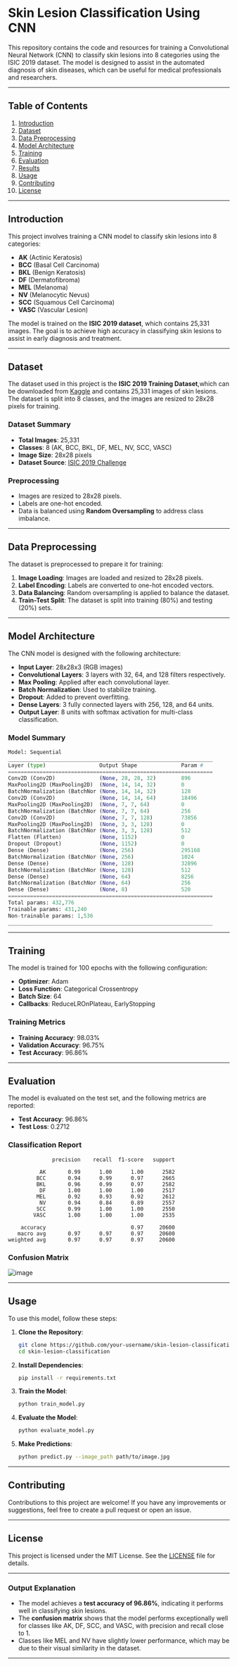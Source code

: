 # Skin Lesion Classification Using CNN

This repository contains the code and resources for training a Convolutional Neural Network (CNN) to classify skin lesions into 8 categories using the ISIC 2019 dataset. The model is designed to assist in the automated diagnosis of skin diseases, which can be useful for medical professionals and researchers.

---

## Table of Contents
1. [Introduction](#introduction)
2. [Dataset](#dataset)
3. [Data Preprocessing](#data-preprocessing)
4. [Model Architecture](#model-architecture)
5. [Training](#training)
6. [Evaluation](#evaluation)
7. [Results](#results)
8. [Usage](#usage)
9. [Contributing](#contributing)
10. [License](#license)

---

## Introduction
This project involves training a CNN model to classify skin lesions into 8 categories:
- **AK** (Actinic Keratosis)
- **BCC** (Basal Cell Carcinoma)
- **BKL** (Benign Keratosis)
- **DF** (Dermatofibroma)
- **MEL** (Melanoma)
- **NV** (Melanocytic Nevus)
- **SCC** (Squamous Cell Carcinoma)
- **VASC** (Vascular Lesion)

The model is trained on the **ISIC 2019 dataset**, which contains 25,331 images. The goal is to achieve high accuracy in classifying skin lesions to assist in early diagnosis and treatment.

---

## Dataset
The dataset used in this project is the **ISIC 2019 Training Dataset**,which can be downloaded from [Kaggle](https://www.kaggle.com/datasets/salviohexia/isic-2019-skin-lesion-images-for-classification) and contains 25,331 images of skin lesions. The dataset is split into 8 classes, and the images are resized to 28x28 pixels for training.



### Dataset Summary
- **Total Images**: 25,331
- **Classes**: 8 (AK, BCC, BKL, DF, MEL, NV, SCC, VASC)
- **Image Size**: 28x28 pixels
- **Dataset Source**: [ISIC 2019 Challenge](https://challenge.isic-archive.com/data/)

### Preprocessing
- Images are resized to 28x28 pixels.
- Labels are one-hot encoded.
- Data is balanced using **Random Oversampling** to address class imbalance.

---

## Data Preprocessing
The dataset is preprocessed to prepare it for training:
1. **Image Loading**: Images are loaded and resized to 28x28 pixels.
2. **Label Encoding**: Labels are converted to one-hot encoded vectors.
3. **Data Balancing**: Random oversampling is applied to balance the dataset.
4. **Train-Test Split**: The dataset is split into training (80%) and testing (20%) sets.

---

## Model Architecture
The CNN model is designed with the following architecture:
- **Input Layer**: 28x28x3 (RGB images)
- **Convolutional Layers**: 3 layers with 32, 64, and 128 filters respectively.
- **Max Pooling**: Applied after each convolutional layer.
- **Batch Normalization**: Used to stabilize training.
- **Dropout**: Added to prevent overfitting.
- **Dense Layers**: 3 fully connected layers with 256, 128, and 64 units.
- **Output Layer**: 8 units with softmax activation for multi-class classification.

### Model Summary
```python
Model: Sequential
_________________________________________________________________
Layer (type)                 Output Shape              Param #   
=================================================================
Conv2D (Conv2D)              (None, 28, 28, 32)        896       
MaxPooling2D (MaxPooling2D)  (None, 14, 14, 32)        0         
BatchNormalization (BatchNor (None, 14, 14, 32)        128       
Conv2D (Conv2D)              (None, 14, 14, 64)        18496     
MaxPooling2D (MaxPooling2D)  (None, 7, 7, 64)          0         
BatchNormalization (BatchNor (None, 7, 7, 64)          256       
Conv2D (Conv2D)              (None, 7, 7, 128)         73856     
MaxPooling2D (MaxPooling2D)  (None, 3, 3, 128)         0         
BatchNormalization (BatchNor (None, 3, 3, 128)         512       
Flatten (Flatten)            (None, 1152)              0         
Dropout (Dropout)            (None, 1152)              0         
Dense (Dense)                (None, 256)               295168    
BatchNormalization (BatchNor (None, 256)               1024      
Dense (Dense)                (None, 128)               32896     
BatchNormalization (BatchNor (None, 128)               512       
Dense (Dense)                (None, 64)                8256      
BatchNormalization (BatchNor (None, 64)                256       
Dense (Dense)                (None, 8)                 520       
=================================================================
Total params: 432,776
Trainable params: 431,240
Non-trainable params: 1,536
_________________________________________________________________
```

---

## Training
The model is trained for 100 epochs with the following configuration:
- **Optimizer**: Adam
- **Loss Function**: Categorical Crossentropy
- **Batch Size**: 64
- **Callbacks**: ReduceLROnPlateau, EarlyStopping

### Training Metrics
- **Training Accuracy**: 98.03%
- **Validation Accuracy**: 96.75%
- **Test Accuracy**: 96.86%

---

## Evaluation
The model is evaluated on the test set, and the following metrics are reported:
- **Test Accuracy**: 96.86%
- **Test Loss**: 0.2712

### Classification Report
```plaintext
              precision    recall  f1-score   support

          AK       0.99      1.00      1.00      2582
         BCC       0.94      0.99      0.97      2665
         BKL       0.96      0.99      0.97      2582
          DF       1.00      1.00      1.00      2517
         MEL       0.92      0.93      0.92      2612
          NV       0.94      0.84      0.89      2557
         SCC       0.99      1.00      1.00      2550
        VASC       1.00      1.00      1.00      2535

    accuracy                           0.97     20600
   macro avg       0.97      0.97      0.97     20600
weighted avg       0.97      0.97      0.97     20600
```

### Confusion Matrix
![image](https://github.com/user-attachments/assets/b885f4ad-c8b5-4908-9eaa-1622d25b8b52)

---

## Usage
To use this model, follow these steps:

1. **Clone the Repository**:
   ```bash
   git clone https://github.com/your-username/skin-lesion-classification.git
   cd skin-lesion-classification
   ```

2. **Install Dependencies**:
   ```bash
   pip install -r requirements.txt
   ```

3. **Train the Model**:
   ```bash
   python train_model.py
   ```

4. **Evaluate the Model**:
   ```bash
   python evaluate_model.py
   ```

5. **Make Predictions**:
   ```bash
   python predict.py --image_path path/to/image.jpg
   ```

---

## Contributing
Contributions to this project are welcome! If you have any improvements or suggestions, feel free to create a pull request or open an issue.

---

## License
This project is licensed under the MIT License. See the [LICENSE](LICENSE) file for details.

---

### Output Explanation
- The model achieves a **test accuracy of 96.86%**, indicating it performs well in classifying skin lesions.
- The **confusion matrix** shows that the model performs exceptionally well for classes like AK, DF, SCC, and VASC, with precision and recall close to 1.
- Classes like MEL and NV have slightly lower performance, which may be due to their visual similarity in the dataset.

---
